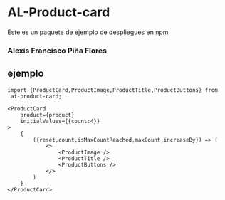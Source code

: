 # AL-Product-card

Este es un paquete de ejemplo de despliegues en npm 

### Alexis Francisco Piña Flores

## ejemplo
```
import {ProductCard,ProductImage,ProductTitle,ProductButtons} from 'af-product-card;
```

```
<ProductCard 
    product={product}
    initialValues={{count:4}}
>
    {
        ({reset,count,isMaxCountReached,maxCount,increaseBy}) => (
            <>
                <ProductImage />
                <ProductTitle />
                <ProductButtons />
            </>
        )
    }
</ProductCard>
```